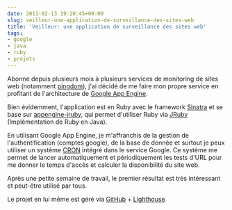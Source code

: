 ```yaml
---
date: 2011-02-13 19:20:45+00:00
slug: veilleur-une-application-de-surveillance-des-sites-web
title: 'Veilleur: une application de surveillance des sites web'
tags:
- google
- java
- ruby
- projets
---
```


Abonné depuis plusieurs mois à plusieurs services de monitoring de sites web (notamment [pingdom](http://www.pingdom.com)), j'ai décidé de me faire mon propre service en profitant de l'architecture de [Google App Engine](http://code.google.com/intl/fr-FR/appengine/).

Bien évidemment, l'application est en Ruby avec le framework [Sinatra](http://www.sinatrarb.com) et se base sur [appengine-jruby](http://code.google.com/p/appengine-jruby/), qui permet d'utiliser Ruby via [JRuby](http://jruby.org/) (Implémentation de Ruby en Java).
<!--more-->
En utilisant Google App Engine, je m'affranchis de la gestion de l'authentification (comptes google), de la base de donnée et surtout je peux utiliser un système [CRON](http://fr.wikipedia.org/wiki/Cron) intégré dans le service Google. Ce système me permet de lancer automatiquement et périodiquement les tests d'URL pour me donner le temps d'accès et calculer la disponibilité du site web.

Après une petite semaine de travail, le premier résultat est très intéressant et peut-être utilisé par tous.

Le projet en lui même est géré via [GitHub](https://github.com/jraigneau/veilleur) + [Lighthouse](http://zeneffy.lighthouseapp.com/projects/69787-veilleur/overview)
